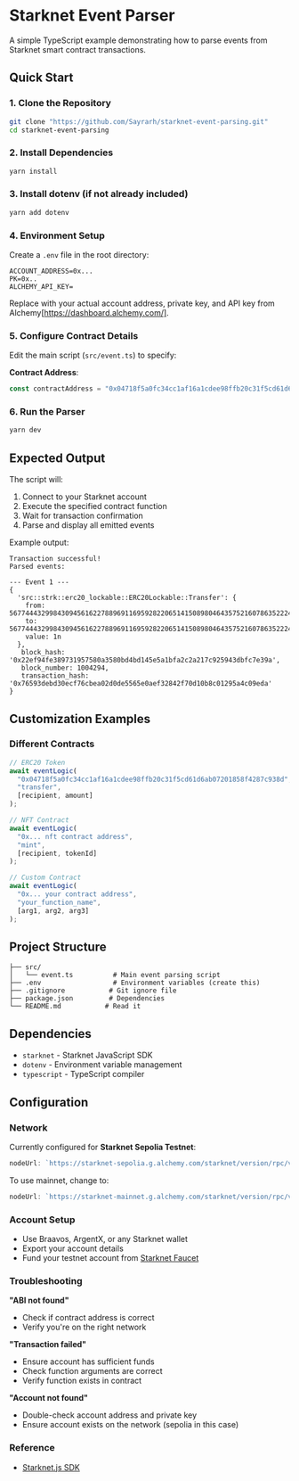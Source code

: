 # Starknet Event Parser

A simple TypeScript example demonstrating how to parse events from Starknet smart contract transactions.

## Quick Start

### 1. Clone the Repository
```bash
git clone "https://github.com/Sayrarh/starknet-event-parsing.git"
cd starknet-event-parsing
```

### 2. Install Dependencies
```bash
yarn install
```

### 3. Install dotenv (if not already included)
```bash
yarn add dotenv
```

### 4. Environment Setup

Create a `.env` file in the root directory:

```env
ACCOUNT_ADDRESS=0x...
PK=0x..
ALCHEMY_API_KEY=
```


Replace with your actual account address, private key, and API key from Alchemy[https://dashboard.alchemy.com/].

### 5. Configure Contract Details

Edit the main script (`src/event.ts`) to specify:

**Contract Address**: 
```typescript
const contractAddress = "0x04718f5a0fc34cc1af16a1cdee98ffb20c31f5cd61d6ab07201858f4287c938d"; // STRK token
```

### 6. Run the Parser
```bash
yarn dev
```

## Expected Output

The script will:
1. Connect to your Starknet account
2. Execute the specified contract function
3. Wait for transaction confirmation
4. Parse and display all emitted events

Example output:
```
Transaction successful!
Parsed events:

--- Event 1 ---
{
  'src::strk::erc20_lockable::ERC20Lockable::Transfer': {
    from: 567744432998430945616227889691169592822065141508980464357521607863522245033n,
    to: 567744432998430945616227889691169592822065141508980464357521607863522245033n,
    value: 1n
  },
   block_hash: '0x22ef94fe389731957580a3580bd4bd145e5a1bfa2c2a217c925943dbfc7e39a',
   block_number: 1004294,
   transaction_hash: '0x76593debd30ecf76cbea02d0de5565e0aef32842f70d10b8c01295a4c09eda'
}
```

## Customization Examples

### Different Contracts
```typescript
// ERC20 Token
await eventLogic(
  "0x04718f5a0fc34cc1af16a1cdee98ffb20c31f5cd61d6ab07201858f4287c938d",
  "transfer",
  [recipient, amount]
);

// NFT Contract  
await eventLogic(
  "0x... nft contract address",
  "mint",
  [recipient, tokenId]
);

// Custom Contract
await eventLogic(
  "0x... your contract address", 
  "your_function_name",
  [arg1, arg2, arg3]
);
```


## Project Structure

```
├── src/
│   └── event.ts          # Main event parsing script
├── .env                  # Environment variables (create this)
├── .gitignore           # Git ignore file
├── package.json         # Dependencies
└── README.md           # Read it
```

## Dependencies

- `starknet` - Starknet JavaScript SDK
- `dotenv` - Environment variable management
- `typescript` - TypeScript compiler

## Configuration

### Network
Currently configured for **Starknet Sepolia Testnet**:
```typescript
nodeUrl: `https://starknet-sepolia.g.alchemy.com/starknet/version/rpc/v0_8/{apiKey}`
```

To use mainnet, change to:
```typescript
nodeUrl: `https://starknet-mainnet.g.alchemy.com/starknet/version/rpc/v0_8/{apiKey}`
```

### Account Setup
- Use Braavos, ArgentX, or any Starknet wallet
- Export your account details
- Fund your testnet account from [Starknet Faucet](http://faucet.starknet.io/)


### Troubleshooting

**"ABI not found"**
- Check if contract address is correct
- Verify you're on the right network

**"Transaction failed"**
- Ensure account has sufficient funds
- Check function arguments are correct
- Verify function exists in contract

**"Account not found"**
- Double-check account address and private key
- Ensure account exists on the network (sepolia in this case)

###  Reference
- [Starknet.js SDK](https://www.starknetjs.com)